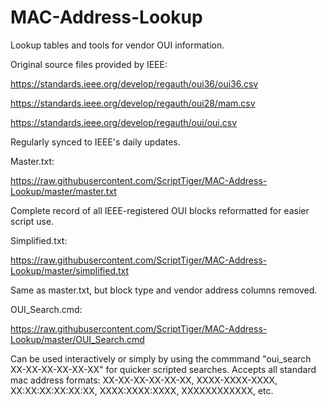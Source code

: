 # MAC-Address-Lookup
Lookup tables and tools for vendor OUI information.

Original source files provided by IEEE:

https://standards.ieee.org/develop/regauth/oui36/oui36.csv

https://standards.ieee.org/develop/regauth/oui28/mam.csv

https://standards.ieee.org/develop/regauth/oui/oui.csv

Regularly synced to IEEE's daily updates.

Master.txt:

https://raw.githubusercontent.com/ScriptTiger/MAC-Address-Lookup/master/master.txt

Complete record of all IEEE-registered OUI blocks reformatted for easier script use.

Simplified.txt:

https://raw.githubusercontent.com/ScriptTiger/MAC-Address-Lookup/master/simplified.txt

Same as master.txt, but block type and vendor address columns removed.

OUI_Search.cmd:

https://raw.githubusercontent.com/ScriptTiger/MAC-Address-Lookup/master/OUI_Search.cmd

Can be used interactively or simply by using the commmand "oui_search XX-XX-XX-XX-XX-XX" for quicker scripted searches. Accepts all standard mac address formats: XX-XX-XX-XX-XX-XX, XXXX-XXXX-XXXX, XX:XX:XX:XX:XX:XX, XXXX:XXXX:XXXX, XXXXXXXXXXXX, etc.
